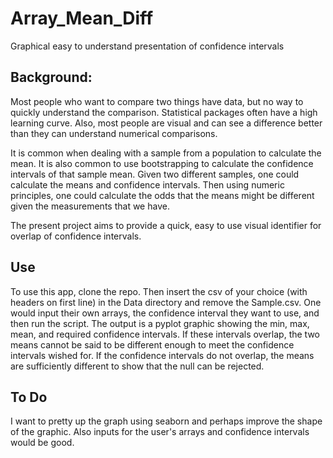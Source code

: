 # Array_Mean_Diff
Graphical easy to understand presentation of confidence intervals

## Background:
Most people who want to compare two things have data, but no way to quickly understand the comparison. Statistical packages often have a high learning curve. Also, most people are visual and can see a difference better than they can understand numerical comparisons.

It is common when dealing with a sample from a population to calculate the mean. It is also common to use bootstrapping to calculate the confidence intervals of that sample mean. Given two different samples, one could calculate the means and confidence intervals. Then using numeric principles, one could calculate the odds that the means might be different given the measurements that we have.

The present project aims to provide a quick, easy to use visual identifier for overlap of confidence intervals.

## Use
To use this app, clone the repo. Then insert the csv of your choice (with headers on first line) in the Data directory and remove the Sample.csv. One would input their own arrays, the confidence interval they want to use, and then run the script. The output is a pyplot graphic showing the min, max, mean, and required confidence intervals. If these intervals overlap, the two means cannot be said to be different enough to meet the confidence intervals wished for. If the confidence intervals do not overlap, the means are sufficiently different to show that the null can be rejected.

## To Do
I want to pretty up the graph using seaborn and perhaps improve the shape of the graphic. Also inputs for the user's arrays and confidence intervals would be good.
